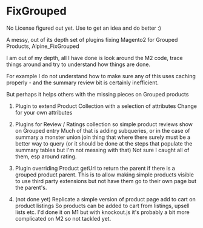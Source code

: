 # FixGrouped

No License figured out yet. Use to get an idea and do better :)

A messy, out of its depth set of plugins fixing Magento2 for Grouped Products, Alpine_FixGrouped

I am out of my depth, all I have done is look around the M2 code, trace things around and try to understand how things are done. 

For example I do not understand how to make sure any of this uses caching properly - and the summary review bit is certainly inefficient.

But perhaps it helps others with the missing pieces on Grouped products

1. Plugin to extend Product Collection with a selection of attributes
Change for your own attributes

2. Plugins for Review / Ratings collection so simple product reviews show on Grouped entry
Much of that is adding subqueries, or in the case of summary a monster union join thing that where there surely must be a better way to query 
(or it should be done at the steps that populate the summary tables but I'm not messing with that)
Not sure I caught all of them, esp around rating.

3. Plugin overriding Product getUrl to return the parent if there is a grouped product parent. 
This is to allow making simple products visible to use third party extensions but not have them go to their own page but the parent's.

4. (not done yet) Replicate a simple version of product page add to cart on product listings
So products can be added to cart from listings, upsell lists etc. I'd done it on M1 but with knockout.js it's probably a bit more complicated on M2 so not tackled yet. 
